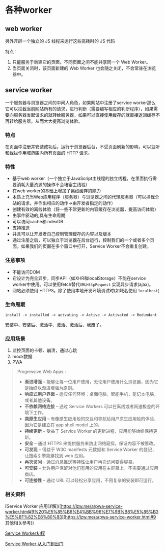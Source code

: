 # 各种worker

## web worker

另外开辟一个独立的 JS 线程来运行这些高耗时的 JS 代码

特点：

1. 只能服务于新建它的页面，不同页面之间不能共享同一个 Web Worker。
2. 当页面关闭时，该页面新建的 Web Worker 也会随之关闭，不会常驻在浏览器中。

## service worker

一个服务器与浏览器之间的中间人角色，如果网站中注册了service worker那么它可以拦截当前网站所有的请求，进行判断（需要编写相应的判断程序），如果需要向服务器发起请求的就转给服务器，如果可以直接使用缓存的就直接返回缓存不再转给服务器。从而大大提高浏览体验。

### 特点
在页面中注册并安装成功后，运行于浏览器后台，不受页面刷新的影响，可以监听和截拦作用域范围内所有页面的 HTTP 请求。


### 特性

- 基于web worker（一个独立于JavaScript主线程的独立线程，在里面执行需要消耗大量资源的操作不会堵塞主线程）
- 在web worker的基础上增加了离线缓存的能力
- 本质上充当Web应用程序（服务器）与浏览器之间的代理服务器（可以拦截全站的请求，并作出相应的动作->由开发者指定的动作）
- 创建有效的离线体验（将一些不常更新的内容缓存在浏览器，提高访问体验）
- 由事件驱动的,具有生命周期
- 可以访问cache和indexDB
- 支持推送
- 并且可以让开发者自己控制管理缓存的内容以及版本
- 通过注册之后，可以独立于浏览器在后台运行，控制我们的一个或者多个页面。如果我们的页面在多个窗口中打开，Service Worker不会重复创建。

### 注意事项

- 不能访问DOM
- 它设计为完全异步，同步API（如XHR和localStorage）不能在service worker中使用。可以使用fetch替代`XMLHttpRequest` 实现异步请求(ajax)。
- 网站必须使用 HTTPS。除了使用本地开发环境调试时(如域名使用 `localhost`)

### 生命周期

```
install -> installed -> actvating -> Active -> Activated -> Redundant
```

安装中、安装后、激活中、激活、激活后、我废了。

### 应用场景

1. 监控页面的卡顿、崩溃，通过心跳
2. mock数据
3. PWA

>Progressive Web Apps :
>
>- **渐进增强** – 能够让每一位用户使用，无论用户使用什么浏览器，因为它是始终以渐进增强为原则。
>- **响应式用户界面** – 适应任何环境：桌面电脑，智能手机，笔记本电脑，或者其他设备。
>- **不依赖网络连接** – 通过 Service Workers 可以在离线或者网速极差的环境下工作。
>- **类原生应用** – 有像原生应用般的交互和导航给用户原生应用般的体验，因为它是建立在 app shell model 上的。
>- **持续更新** – 受益于 Service Worker 的更新进程，应用能够始终保持更新。
>- **安全** – 通过 HTTPS 来提供服务来防止网络窥探，保证内容不被篡改。
>- **可发现** – 得益于 W3C manifests 元数据和 Service Worker 的登记，让搜索引擎能够找到 web 应用。
>- **再次访问** – 通过消息推送等特性让用户再次访问变得容易。
>- **可安装** – 允许用户保留对他们有用的应用在主屏幕上，不需要通过应用商店。
>- **可连接性** – 通过 URL 可以轻松分享应用，不用复杂的安装即可运行。



### 相关资料

[Service Worker 应用详解]([https://lzw.me/a/pwa-service-worker.html#9%20%E5%85%B6%E4%BB%96%E7%9B%B8%E5%85%B3%E5%8F%82%E8%80%83](https://lzw.me/a/pwa-service-worker.html#9 其他相关参考))

[Service Worker初探](https://juejin.im/post/6844903972759666701)

[Service Worker 从入门到出门](https://juejin.im/post/6844903887296528398)